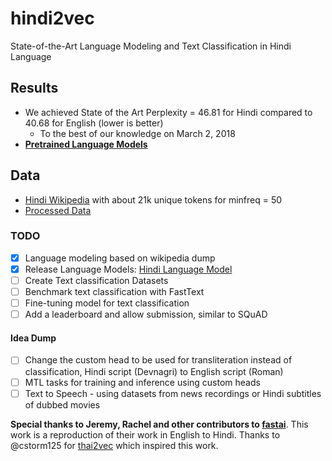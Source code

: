 # hindi2vec
State-of-the-Art Language Modeling and Text Classification in Hindi Language

## Results
- We achieved State of the Art Perplexity = 46.81 for Hindi compared to 40.68 for English (lower is better)
  - To the best of our knowledge on March 2, 2018 
- **[Pretrained Language Models](https://www.dropbox.com/s/4xef1wcaoon1wd4/hindi2vec-models.7z?dl=0)**

## Data
- [Hindi Wikipedia](https://dumps.wikimedia.org/hiwiki/latest/hiwiki-latest-pages-articles.xml.bz2) with about 21k unique tokens for minfreq = 50
- [Processed Data](https://www.dropbox.com/s/p8bx1k3rn0b964r/hindi-wiki-data.7z?dl=0)

### TODO
- [x] Language modeling based on wikipedia dump
- [x] Release Language Models: [Hindi Language Model](https://www.dropbox.com/s/4xef1wcaoon1wd4/hindi2vec-models.7z?dl=0)
- [ ] Create Text classification Datasets
- [ ] Benchmark text classification with FastText
- [ ] Fine-tuning model for text classification
- [ ] Add a leaderboard and allow submission, similar to SQuAD

#### Idea Dump
- [ ] Change the custom head to be used for transliteration instead of classification, Hindi script (Devnagri) to English script (Roman)
- [ ] MTL tasks for training and inference using custom heads
- [ ] Text to Speech - using datasets from news recordings or Hindi subtitles of dubbed movies

**Special thanks to Jeremy, Rachel and other contributors to [fastai](https://github.com/fastai/fastai)**. This work is a reproduction of their work in English to Hindi. Thanks to @cstorm125 for [thai2vec](https://github.com/cstorm125/thai2vec) which inspired this work.
